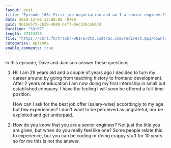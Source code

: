 ```yaml
---
layout: post
title: "Episode 186: First job negotiation and am I a senior engineer?"
date: 2019-12-02 12:00:00 -0700
guid: 961be573-cb39-4689-bcf7-8ec320ca563d
duration: "33:07"
length: 37323475
file: "https://chrt.fm/track/FD81F6/dts.podtrac.com/redirect.mp3/download.softskills.audio/sse-186.mp3"
categories: episode
enable_comments: true
---
```


In this episode, Dave and Jamison answer these questions:

1. Hi!
   I am 29 years old and a couple of years ago I decided to turn my career around by going from teaching history to frontend development.
   After 2 years of education I am now doing my first internship in small but established company. I have the feeling I will soon be offered a full-time position.
   
   How can I ask for the best job offer (salary-wise) accordingly to my age but few experiences? I don't want to be perceived as ungrateful, nor be exploited and get underpaid.


2. How do you know that you are a senior engineer? Not just the title you are given, but when do you really feel like one? Some people relate this to experience, but you can be coding or doing crappy stuff for 10 years so for me this is not the answer.
